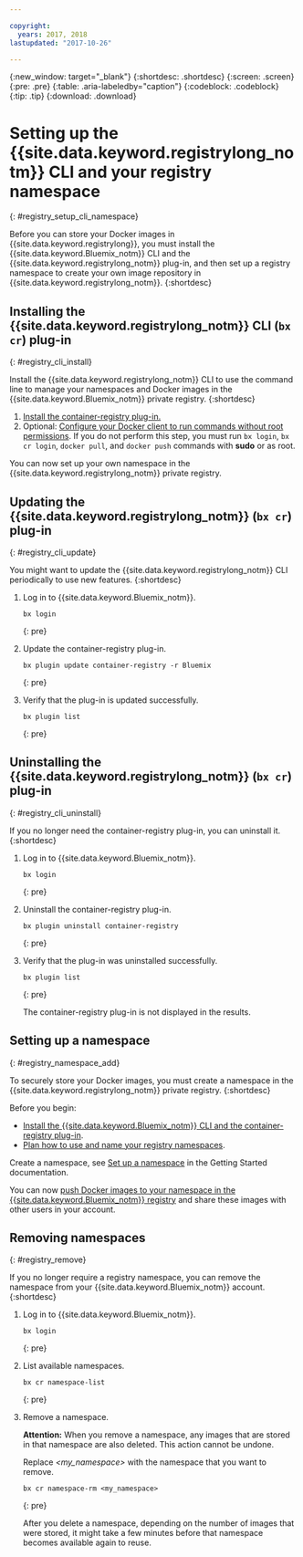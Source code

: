 ```yaml
---

copyright:
  years: 2017, 2018
lastupdated: "2017-10-26"

---
```


{:new_window: target="_blank"}
{:shortdesc: .shortdesc}
{:screen: .screen}
{:pre: .pre}
{:table: .aria-labeledby="caption"}
{:codeblock: .codeblock}
{:tip: .tip}
{:download: .download}


# Setting up the {{site.data.keyword.registrylong_notm}} CLI and your registry namespace
{: #registry_setup_cli_namespace}

Before you can store your Docker images in {{site.data.keyword.registrylong}}, you must install the {{site.data.keyword.Bluemix_notm}} CLI and the {{site.data.keyword.registrylong_notm}} plug-in, and then set up a registry namespace to create your own image repository in {{site.data.keyword.registrylong_notm}}.
{:shortdesc}


## Installing the {{site.data.keyword.registrylong_notm}} CLI (`bx cr`) plug-in
{: #registry_cli_install}

Install the {{site.data.keyword.registrylong_notm}} CLI to use the command line to manage your namespaces and Docker images in the {{site.data.keyword.Bluemix_notm}} private registry.
{:shortdesc}

1.  [Install the container-registry plug-in.](index.html#registry_cli_install)
2.  Optional: [Configure your Docker client to run commands without root permissions](https://docs.docker.com/engine/installation/linux/linux-postinstall). If you do not perform this step, you must run `bx login`, `bx cr login`, `docker pull`, and `docker push` commands with **sudo** or as root.

You can now set up your own namespace in the {{site.data.keyword.registrylong_notm}} private registry.

## Updating the {{site.data.keyword.registrylong_notm}} (`bx cr`) plug-in
{: #registry_cli_update}

You might want to update the {{site.data.keyword.registrylong_notm}} CLI periodically to use new features.
{:shortdesc}

1.  Log in to {{site.data.keyword.Bluemix_notm}}.

    ```
    bx login
    ```
    {: pre}

2.  Update the container-registry plug-in.

    ```
    bx plugin update container-registry -r Bluemix
    ```
    {: pre}

3.  Verify that the plug-in is updated successfully.

    ```
    bx plugin list
    ```
     {: pre}


## Uninstalling the {{site.data.keyword.registrylong_notm}} (`bx cr`) plug-in
{: #registry_cli_uninstall}

If you no longer need the container-registry plug-in, you can uninstall it.
{:shortdesc}

1.  Log in to {{site.data.keyword.Bluemix_notm}}.

    ```
    bx login
    ```
    {: pre}

2.  Uninstall the container-registry plug-in.

    ```
    bx plugin uninstall container-registry
    ```
    {: pre}

3.  Verify that the plug-in was uninstalled successfully.

    ```
    bx plugin list
    ```
    {: pre}

    The container-registry plug-in is not displayed in the results.


## Setting up a namespace
{: #registry_namespace_add}

To securely store your Docker images, you must create a namespace in the {{site.data.keyword.registrylong_notm}} private registry.
{:shortdesc}

Before you begin:

-   [Install the {{site.data.keyword.Bluemix_notm}} CLI and the container-registry plug-in](#registry_cli_install).
-   [Plan how to use and name your registry namespaces](registry_overview.html#registry_namespaces).

Create a namespace, see [Set up a namespace](index.html#registry_namespace_add) in the Getting Started documentation.

You can now [push Docker images to your namespace in the {{site.data.keyword.Bluemix_notm}} registry](registry_images_.html#registry_images_pushing) and share these images with other users in your account.

## Removing namespaces
{: #registry_remove}

If you no longer require a registry namespace, you can remove the namespace from your {{site.data.keyword.Bluemix_notm}} account.
{:shortdesc}

1.  Log in to {{site.data.keyword.Bluemix_notm}}.

    ```
    bx login
    ```
    {: pre}

2.  List available namespaces.

    ```
    bx cr namespace-list
    ```
    {: pre}

3.  Remove a namespace.

    **Attention:** When you remove a namespace, any images that are stored in that namespace are also deleted. This action cannot be undone.

    Replace _&lt;my_namespace&gt;_ with the namespace that you want to remove.

    ```
    bx cr namespace-rm <my_namespace>
    ```
    {: pre}

    After you delete a namespace, depending on the number of images that were stored, it might take a few minutes before that namespace becomes available again to reuse.
